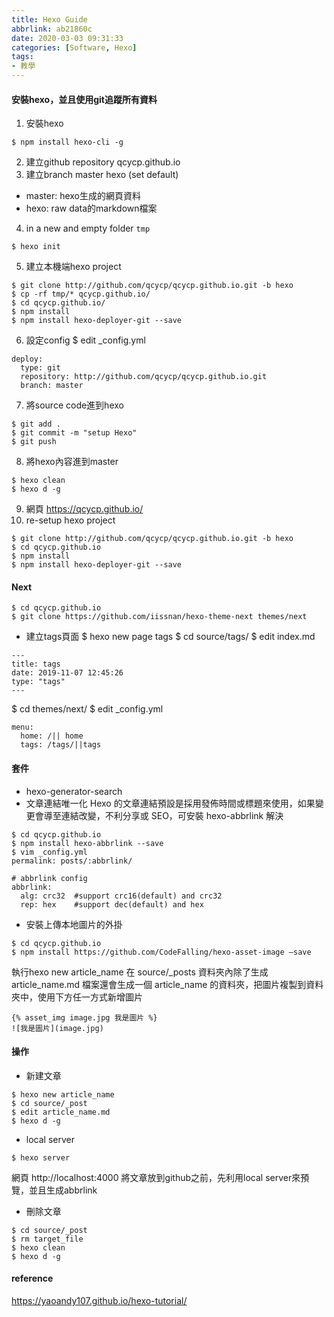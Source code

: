 ```yaml
---
title: Hexo Guide
abbrlink: ab21860c
date: 2020-03-03 09:31:33
categories: [Software, Hexo]
tags:
- 教學
---
```

#### 安裝hexo，並且使用git追蹤所有資料
1. 安裝hexo
```
$ npm install hexo-cli -g
```
2. 建立github repository
qcycp.github.io
3. 建立branch
master
hexo (set default)
* master: hexo生成的網頁資料
* hexo: raw data的markdown檔案
4. in a new and empty folder `tmp`
```
$ hexo init
```
5. 建立本機端hexo project
```
$ git clone http://github.com/qcycp/qcycp.github.io.git -b hexo
$ cp -rf tmp/* qcycp.github.io/
$ cd qcycp.github.io/
$ npm install
$ npm install hexo-deployer-git --save
```
6. 設定config
$ edit _config.yml
```
deploy:
  type: git
  repository: http://github.com/qcycp/qcycp.github.io.git
  branch: master
```
7. 將source code進到hexo
```
$ git add .
$ git commit -m "setup Hexo"
$ git push
```
8. 將hexo內容進到master
```
$ hexo clean
$ hexo d -g
```
9. 網頁 https://qcycp.github.io/
10. re-setup hexo project
```
$ git clone http://github.com/qcycp/qcycp.github.io.git -b hexo
$ cd qcycp.github.io
$ npm install
$ npm install hexo-deployer-git --save
```

#### Next
```
$ cd qcycp.github.io
$ git clone https://github.com/iissnan/hexo-theme-next themes/next
```
* 建立tags頁面
$ hexo new page tags
$ cd source/tags/
$ edit index.md
```
---
title: tags
date: 2019-11-07 12:45:26
type: "tags"
---
```
$ cd themes/next/
$ edit _config.yml
```
menu:
  home: /|| home
  tags: /tags/||tags
```

#### 套件
* hexo-generator-search
* 文章連結唯一化
Hexo 的文章連結預設是採用發佈時間或標題來使用，如果變更會導至連結改變，不利分享或 SEO，可安裝 hexo-abbrlink 解決
```
$ cd qcycp.github.io
$ npm install hexo-abbrlink --save
$ vim _config.yml
permalink: posts/:abbrlink/

# abbrlink config
abbrlink:
  alg: crc32  #support crc16(default) and crc32
  rep: hex    #support dec(default) and hex
```
* 安裝上傳本地圖片的外掛
```
$ cd qcycp.github.io
$ npm install https://github.com/CodeFalling/hexo-asset-image –save
```
執行hexo new article_name
在 source/_posts 資料夾內除了生成 article_name.md 檔案還會生成一個 article_name 的資料夾，把圖片複製到資料夾中，使用下方任一方式新增圖片
```
{% asset_img image.jpg 我是圖片 %}
![我是圖片](image.jpg)
```

#### 操作
* 新建文章
```
$ hexo new article_name
$ cd source/_post
$ edit article_name.md
$ hexo d -g
```
* local server
```
$ hexo server
```
網頁 http://localhost:4000
將文章放到github之前，先利用local server來預覽，並且生成abbrlink
* 刪除文章
```
$ cd source/_post
$ rm target_file
$ hexo clean
$ hexo d -g
```

#### reference
https://yaoandy107.github.io/hexo-tutorial/